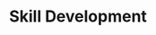 ---
title: "Skill Development"
description: "Platforms and tools for developing technical skills, programming abilities, and professional competencies through interactive learning and practice."
---